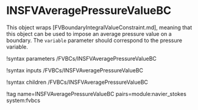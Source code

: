 # INSFVAveragePressureValueBC

This object wraps [FVBoundaryIntegralValueConstraint.md], meaning that this
object can be used to impose an average pressure value on a boundary. The
`variable` parameter should correspond to the pressure variable.

!syntax parameters /FVBCs/INSFVAveragePressureValueBC

!syntax inputs /FVBCs/INSFVAveragePressureValueBC

!syntax children /FVBCs/INSFVAveragePressureValueBC

!tag name=INSFVAveragePressureValueBC pairs=module:navier_stokes system:fvbcs

